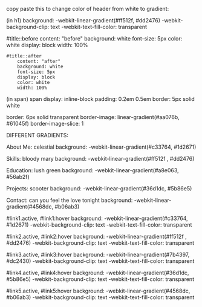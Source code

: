 copy paste this to change color of header from white to gradient:

(in h1)
background: -webkit-linear-gradient(#ff512f, #dd2476)
-webkit-background-clip: text
-webkit-text-fill-color: transparent

#title::before
        content: "before"
        background: white
        font-size: 5px
        color: white
        display: block
        width: 100%

    #title::after
        content: "after"
        background: white
        font-size: 5px
        display: block
        color: white
        width: 100%

(in span)
span 
            display: inline-block
            padding: 0.2em 0.5em
            border: 5px solid white

border: 6px solid transparent
border-image: linear-gradient(#aa076b, #61045f)
border-image-slice: 1

DIFFERENT GRADIENTS:

About Me: celestial
background: -webkit-linear-gradient(#c33764, #1d2671)

Skills: bloody mary
background: -webkit-linear-gradient(#ff512f , #dd2476)

Education: lush green
background: -webkit-linear-gradient(#a8e063, #56ab2f)

Projects: scooter
background: -webkit-linear-gradient(#36d1dc, #5b86e5)

Contact: can you feel the love tonight
background: -webkit-linear-gradient(#4568dc, #b06ab3)

#link1.active, #link1:hover
    background: -webkit-linear-gradient(#c33764, #1d2671)
    -webkit-background-clip: text
    -webkit-text-fill-color: transparent

#link2.active, #link2:hover
    background: -webkit-linear-gradient(#ff512f , #dd2476)
    -webkit-background-clip: text
    -webkit-text-fill-color: transparent

#link3.active, #link3:hover
    background: -webkit-linear-gradient(#7b4397, #dc2430)
    -webkit-background-clip: text
    -webkit-text-fill-color: transparent

#link4.active, #link4:hover
    background: -webkit-linear-gradient(#36d1dc, #5b86e5)
    -webkit-background-clip: text
    -webkit-text-fill-color: transparent

#link5.active, #link5:hover
    background: -webkit-linear-gradient(#4568dc, #b06ab3)
    -webkit-background-clip: text
    -webkit-text-fill-color: transparent

